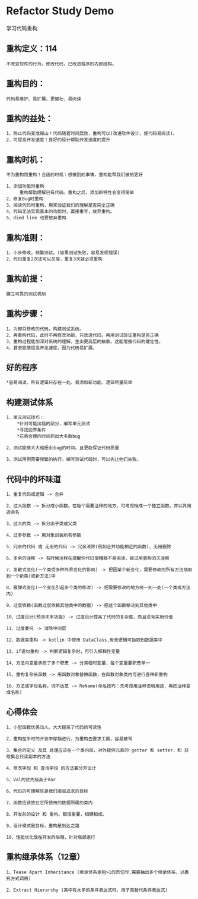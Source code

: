 # Refactor Study Demo

学习代码重构

## 重构定义：114

    不改变软件的行为，修改代码，已改进程序的内部结构。

## 重构目的：

    代码易维护、易扩展、更健壮、易阅读

## 重构的益处：

    1、防止代码变成屎山！代码随着时间腐败，重构可以(改进软件设计、使代码易阅读)。
    2、可提高开发速度！良好的设计帮助开发速度的提升

## 重构时机：

    不为重构而重构！合适的时机：想做别的事情，重构能帮我们做的更好

    1、添加功能时重构
         重构帮助理解已有代码。重构之后，添加新特性会变得简单 
    2、修复Bug时重构
    3、阅读代码时重构，用来验证我们的理解是否完全正确
    4、代码无法实现基本的功能时，直接重写，放弃重构。
    5、died line 也要放弃重构

## 重构准则：

    1、小步修改，频繁测试。(如果测试失败，容易发现错误)
    2、代码重复2次还可以忍受，重复3次就必须重构

## 重构前提：

    建立可靠的测试机制

## 重构步骤：

    1、为即将修改的代码，构建测试系统。
    2、再重构代码，此时不再修改功能，只改进代码。再用测试验证重构是否正确
    3、重构过程能加深对系统的理解，生出更高层的抽象。这能增强代码的健壮性。
    4、甚至能够提高开发速度，因为代码易扩展。

## 好的程序

    *容易阅读、所有逻辑只存在一处、易添加新功能、逻辑尽量简单

## 构建测试体系

    1、单元测试技巧：
        *针对可能出错的部分，编写单元测试
        *寻找边界条件
        *花费合理的时间抓出大多数bug

    2、测试能够大大缩短debug的时间。且更能保证代码质量

    3、测试用例需要频繁的执行。编写测试代码时，可以先让他们失败。

## 代码中的坏味道

    1、重复代码或逻辑 -> 合并

    2、过大函数 -> 拆分成小函数。在每个需要注释的地方，可考虑抽成一个独立函数，并以其用途命名

    3、过大的类 -> 拆分出子类或父类

    4、过多参数 -> 用对象封装所有参数

    5、冗余的代码 或 无用的代码 -> 冗余消除(例如合并功能相近的函数)、无用删除

    6、多余的注释 -> 有时候注释在提醒你代码很糟糕不易阅读，尝试用重构消灭注释
    
    7、发散式变化(一个类受多种外界变化的影响) -> 把因某个新变化，需要修改的所有方法抽取到一个新类(或新方法)中

    8、霰弹式变化(一个变化引起多个类的修改) -> 把需要修改的地方统一到一处(一个类或方法内)

    9、过度依赖(函数过度依赖其他类中的数据) -> 把这个函数移动到其他类中

    10、过度设计(预测未来功能) -> 过度设计提高了代码的复杂度，而且没有实用价值

    11、过度委托 -> 消除中间层

    12、数据类重构 -> kotlin 中使用 DataClass,有些逻辑可抽取到数据类中

    13、if语句重构 -> 判断逻辑复杂时，可引入解释性变量

    14、方法内变量承担了多个职责 -> 分类临时变量，每个变量要职责单一

    15、重构复杂长函数 -> 用函数对象替换函数，在函数对象类内可进行各种新重构

    16、方法或字段名称，词不达意 -> ReName(命名技巧：先考虑用注释说明用途，再把注释变成名称)

## 心得体会

    1、小型函数优美动人。大大提高了代码的可读性

    2、重构在平时的开发中穿插进行，为重构去要求工期，容易被骂

    3、集合的定义 及其 处理应该在一个类内部，对外提供元素的 getter 和 setter，和 获取集合只读副本的方法
    
    4、修改字段 和 查询字段 的方法要分开设计

    5、Val的优先级高于Var

    6、代码的可理解性是我们虔诚追求的目标

    7、函数应该放在它所使用的数据所属的类内

    8、开发前的设计 和 重构、都很重要，相辅相成。
    
    9、设计模式是目标，重构是到达之路

    10、性能优化放在开发的后期，针对瓶颈进行

## 重构继承体系（12章）

    1、Tease Apart Inheritance (继承体系承担>1的责任时,需要抽出多个继承体系，以委托方式调用)

    2、Extract Hierarchy (类中有太多的条件表达式时，用子类替代条件表达式)
    